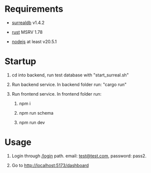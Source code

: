 # Requirements

- [surrealdb](https://surrealdb.com/) v1.4.2

- [rust](https://www.rust-lang.org/learn/get-started) MSRV 1.78

- [nodejs](https://nodejs.org/en) at least v20.5.1

# Startup

1. cd into backend, run test database with "start_surreal.sh"

2. Run backend service. In backend folder run: "cargo run"

3. Run frontend service. In frontend folder run:

    1. npm i

    2. npm run schema

    3. npm run dev

# Usage

1. Login through [/login](http://localhost:5173/login) path. email: test@test.com, password: pass2. 

2. Go to [http://localhost:5173/dashboard](http://localhost:5173/dashboard)
